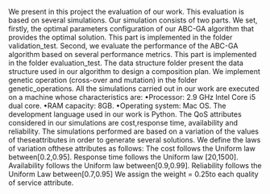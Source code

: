 We present in this project the evaluation of our work. This evaluation is based on several simulations. Our simulation consists of two parts. We set, firstly, the optimal parameters configuration of our ABC-GA algorithm that provides the optimal solution. This part is implemented in the folder validation_test.
Second, we evaluate the performance of the ABC-GA algorithm based on several performance metrics. This part is implemented in the folder evaluation_test.
The data structure folder present the data structure used in our algorithm to design a composition plan.
We implement genetic operation (cross-over and mutation) in the folder genetic_operations.
All the simulations carried out in our work are executed on a machine whose characteristics are:
•Processor: 2.9 GHz Intel Core i5 dual core.
•RAM capacity: 8GB.
•Operating system: Mac OS.
The development language used in our work is Python. 
The QoS attributes considered in our simulations are cost,response time, availability and reliability. The simulations performed are based on a variation of the values of theseattributes in order to generate several solutions. We define the laws of variation ofthese attributes as follows: The cost follows the Uniform law between[0.2,0.95]. Response time follows the Uniform law [20,1500]. Availability follows the Uniform law between[0.9,0.99]. Reliability follows the Uniform Law between[0.7,0.95] We assign the weight = 0.25to each quality of service attribute.


